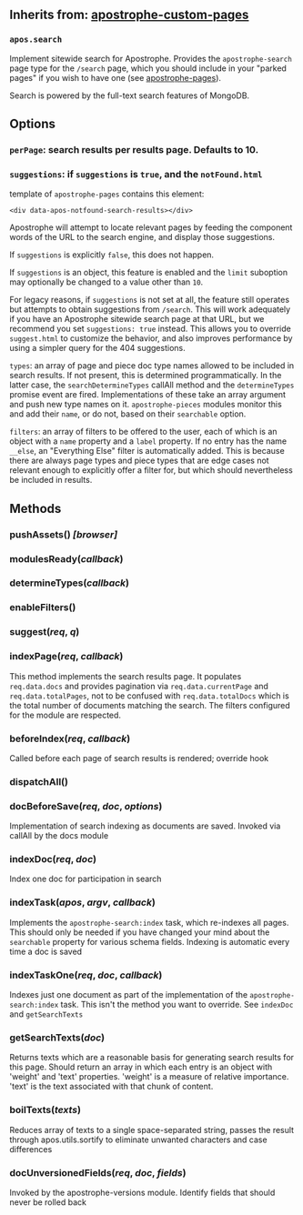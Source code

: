 ## Inherits from: [apostrophe-custom-pages](../apostrophe-custom-pages/README.md)
### `apos.search`
Implement sitewide search for Apostrophe. Provides the
`apostrophe-search` page type for the `/search` page, which
you should include in your "parked pages" if you wish
to have one (see [apostrophe-pages](https://docs.apostrophecms.org/apostrophe/modules/apostrophe-pages)).

Search is powered by the full-text search features of MongoDB.

## Options

### `perPage`: search results per results page. Defaults to 10.

### `suggestions`: if `suggestions` is `true`, and the `notFound.html`
template of `apostrophe-pages` contains this element:

`<div data-apos-notfound-search-results></div>`

Apostrophe will attempt to locate relevant pages by feeding the component
words of the URL to the search engine, and display those suggestions.

If `suggestions` is explicitly `false`, this does not happen.

If `suggestions` is an object, this feature is enabled and the `limit`
suboption may optionally be changed to a value other than `10`.

For legacy reasons, if `suggestions` is not set at all, the feature
still operates but attempts to obtain suggestions from `/search`. This
will work adequately if you have an Apostrophe sitewide search page
at that URL, but we recommend you set `suggestions: true` instead.
This allows you to override `suggest.html` to customize the behavior,
and also improves performance by using a simpler query for the 404
suggestions.

`types`: an array of page and piece doc type names allowed to be included
in search results. If not present, this is determined programmatically.
In the latter case, the `searchDetermineTypes` callAll method and the
`determineTypes` promise event are fired. Implementations of these
take an array argument and push new type names on it. `apostrophe-pieces` modules
monitor this and add their `name`, or do not, based on their `searchable` option.

`filters`: an array of filters to be offered to the user, each of which
is an object with a `name` property and a `label` property. If no
entry has the name `__else`, an "Everything Else" filter is automatically
added. This is because there are always page types and piece types that
are edge cases not relevant enough to explicitly offer a filter for, but
which should nevertheless be included in results.


## Methods
### pushAssets() *[browser]*

### modulesReady(*callback*)

### determineTypes(*callback*)

### enableFilters()

### suggest(*req*, *q*)

### indexPage(*req*, *callback*)
This method implements the search results page. It populates `req.data.docs`
and provides pagination via `req.data.currentPage` and `req.data.totalPages`,
not to be confused with `req.data.totalDocs` which is the total number of
documents matching the search. The filters configured for the module are
respected.
### beforeIndex(*req*, *callback*)
Called before each page of search results is rendered; override hook
### dispatchAll()

### docBeforeSave(*req*, *doc*, *options*)
Implementation of search indexing as documents are saved. Invoked
via callAll by the docs module
### indexDoc(*req*, *doc*)
Index one doc for participation in search
### indexTask(*apos*, *argv*, *callback*)
Implements the `apostrophe-search:index` task, which re-indexes all pages.
This should only be needed if you have changed your mind about the
`searchable` property for various schema fields. Indexing is automatic
every time a doc is saved
### indexTaskOne(*req*, *doc*, *callback*)
Indexes just one document as part of the implementation of the
`apostrophe-search:index` task. This isn't the method you want to
override. See `indexDoc` and `getSearchTexts`
### getSearchTexts(*doc*)
Returns texts which are a reasonable basis for
generating search results for this page. Should return
an array in which each entry is an object with
'weight' and 'text' properties. 'weight' is a measure
of relative importance. 'text' is the text associated
with that chunk of content.
### boilTexts(*texts*)
Reduces array of texts to a single space-separated string, passes the result
through apos.utils.sortify to eliminate unwanted characters and case differences
### docUnversionedFields(*req*, *doc*, *fields*)
Invoked by the apostrophe-versions module.
Identify fields that should never be rolled back

